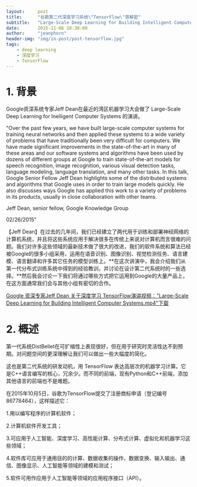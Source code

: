 ```yaml
---
layout:     post
title:      "谷歌第二代深度学习系统\"TensorFlow\"首解密"
subtitle:   "Large-Scale Deep Learning for Building Intelligent Computer Systems"
date:       2015-11-06 18:30:00
author:     "jeanphorn"
header-img: "img/in-post/post-tensorflow.jpg"
tags:
    - deep learning 
    - 深度学习
    - TensorFlow
---
```


# 1. 背景
Google资深系统专家Jeff Dean在最近的湾区机器学习大会做了 Large-Scale Deep Learning for Inelligent Computer Systems 的演讲。

"Over the past few years, we have built large-scale computer systems for training neural networks and then applied these systems to a wide variety of problems that have traditionally been very difficult for computers. We have made significant improvements in the state-of-the-art in many of these areas and our software systems and algorithms have been used by dozens of different groups at Google to train state-of-the-art models for speech recognition, image recognition, various visual detection tasks, language modeling, language translation, and many other tasks. In this talk, Google Senior Fellow Jeff Dean highlights some of the distributed systems and algorithms that Google uses in order to train large models quickly. He also discusses ways Google has applied this work to a variety of problems in its products, usually in close collaboration with other teams.

Jeff Dean, senior fellow, Google Knowledge Group

02/26/2015"

【Jeff Dean】在过去的几年间，我们已经建立了两代用于训练和部署神经网络的计算机系统，并且将这些系统应用于解决很多在传统上来说对计算机而言很难的问题。我们对许多这些领域的最新技术做了很大的改进，我们的软件系统和算法已经被Google的很多小组采用，运用在语音识别、图像识别、视觉检测任务、语言建模、语言翻译和许多其它任务的模型训练上。**在这次讲演中，我会介绍我们从第一代分布式训练系统中得到的经验教训，并讨论在设计第二代系统时的一些选择。**然后我会讨论一下我们将通过哪些方式把它运用到Google的大量产品上，在这方面通常我们会与其他小组有密切的合作。

[Google 资深专家Jeff Dean 关于深度学习 TensorFlow演讲视频："Large-Scale Deep Learning for Building Intelligent Computer Systems.mp4"下载](http://vdisk.weibo.com/s/zTp6HtYlPosqi)

# 2. 概述
第一代系统DistBeliet在可扩缩性上表现很好，但在用于研究时灵活性达不到预期。对问题空间的更深理解让我们可以做出一些大幅度的简化。

这也是第二代系统的研发动机，用 TensorFlow 表达高层次的机器学习计算。它是C++语言编写的核心，冗余少。而不同的前端，现有Python和C++前端，添加其他语言的前端也不是难题。

在2015年10月5日，谷歌为TensorFlow提交了注册商标申请（登记编号86778464），这样描述它：

1.用以编写程序的计算机软件；

2.计算机软件开发工具；

3.可应用于人工智能、深度学习、高性能计算、分布式计算、虚拟化和机器学习这些领域；

4.软件库可应用于通用目的的计算、数据收集的操作、数据变换、输入输出、通信、图像显示、人工智能等领域的建模和测试；

5.软件可用作应用于人工智能等领域的应用程序接口（API）。

